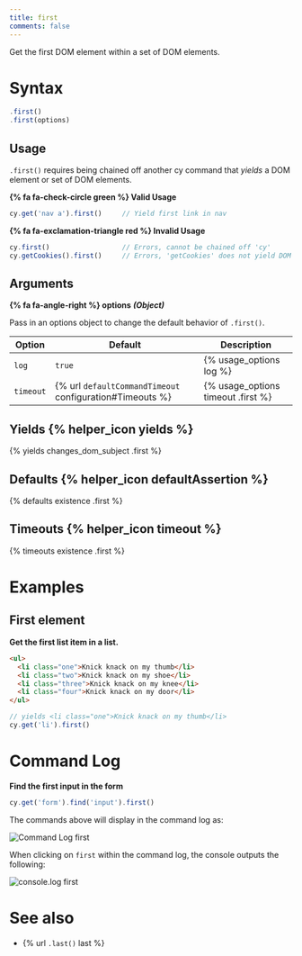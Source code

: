 ```yaml
---
title: first
comments: false
---
```


Get the first DOM element within a set of DOM elements.

# Syntax

```javascript
.first()
.first(options)
```

## Usage

`.first()` requires being chained off another cy command that *yields* a DOM element or set of DOM elements.

**{% fa fa-check-circle green %} Valid Usage**

```javascript
cy.get('nav a').first()     // Yield first link in nav
```

**{% fa fa-exclamation-triangle red %} Invalid Usage**

```javascript
cy.first()                  // Errors, cannot be chained off 'cy'
cy.getCookies().first()     // Errors, 'getCookies' does not yield DOM element
```

## Arguments

**{% fa fa-angle-right %} options**  ***(Object)***

Pass in an options object to change the default behavior of `.first()`.

Option | Default | Description
--- | --- | ---
`log` | `true` | {% usage_options log %}
`timeout` | {% url `defaultCommandTimeout` configuration#Timeouts %} | {% usage_options timeout .first %}

## Yields {% helper_icon yields %}

{% yields changes_dom_subject .first %}

## Defaults {% helper_icon defaultAssertion %}

{% defaults existence .first %}

## Timeouts {% helper_icon timeout %}

{% timeouts existence .first %}

# Examples

## First element

**Get the first list item in a list.**

```html
<ul>
  <li class="one">Knick knack on my thumb</li>
  <li class="two">Knick knack on my shoe</li>
  <li class="three">Knick knack on my knee</li>
  <li class="four">Knick knack on my door</li>
</ul>
```

```javascript
// yields <li class="one">Knick knack on my thumb</li>
cy.get('li').first()
```

# Command Log

**Find the first input in the form**

```javascript
cy.get('form').find('input').first()
```

The commands above will display in the command log as:

![Command Log first](/img/api/first/get-the-first-in-list-of-elements.png)

When clicking on `first` within the command log, the console outputs the following:

![console.log first](/img/api/first/console-log-the-first-element.png)

# See also

- {% url `.last()` last %}
